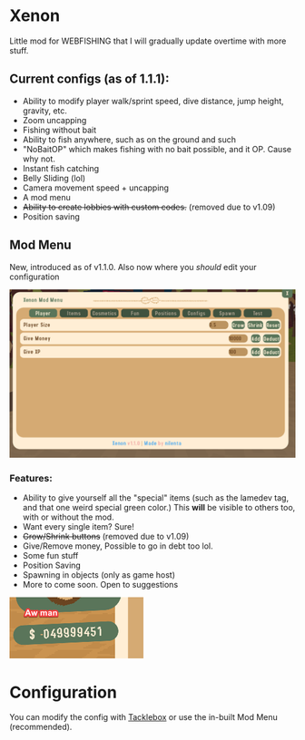 # Xenon

Little mod for WEBFISHING that I will gradually update overtime with more stuff.

## Current configs (as of 1.1.1):
- Ability to modify player walk/sprint speed, dive distance, jump height, gravity, etc.
- Zoom uncapping
- Fishing without bait
- Ability to fish anywhere, such as on the ground and such
- "NoBaitOP" which makes fishing with no bait possible, and it OP. Cause why not.
- Instant fish catching
- Belly Sliding (lol)
- Camera movement speed + uncapping
- A mod menu
- ~~Ability to create lobbies with custom codes.~~ (removed due to v1.09)
- Position saving

## Mod Menu

New, introduced as of v1.1.0. Also now where you *should* edit your configuration

![mod menu](https://github.com/nilenta/data/blob/main/windows-352-editor-64bit_ZBs8u9MnVS.png?raw=true)

### Features:
- Ability to give yourself all the "special" items (such as the lamedev tag, and that one weird special green color.) This **will** be visible to others too, with or without the mod.
- Want every single item? Sure!
- ~~Grow/Shrink buttons~~ (removed due to v1.09)
- Give/Remove money, Possible to go in debt too lol.
- Some fun stuff
- Position Saving
- Spawning in objects (only as game host)
- More to come soon. Open to suggestions

![Aw man](https://raw.githubusercontent.com/nilenta/data/refs/heads/main/eAc6esdzZ6.png)

# Configuration

You can modify the config with [Tacklebox](https://github.com/puppy-girl/TackleBox) or use the in-built Mod Menu (recommended).
